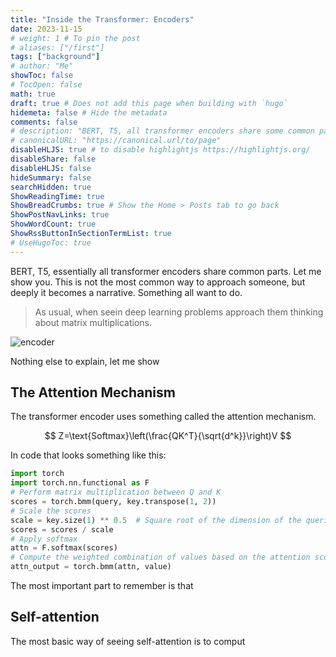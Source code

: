 ```yaml
---
title: "Inside the Transformer: Encoders"
date: 2023-11-15
# weight: 1 # To pin the post 
# aliases: ["/first"]
tags: ["background"]
# author: "Me"
showToc: false
# TocOpen: false
math: true
draft: true # Does not add this page when building with `hugo`
hidemeta: false # Hide the metadata
comments: false
# description: "BERT, T5, all transformer encoders share some common parts. Let me show you."
# canonicalURL: "https://canonical.url/to/page"
disableHLJS: true # to disable highlightjs https://highlightjs.org/
disableShare: false
disableHLJS: false
hideSummary: false
searchHidden: true
ShowReadingTime: true
ShowBreadCrumbs: true # Show the Home > Posts tab to go back
ShowPostNavLinks: true
ShowWordCount: true
ShowRssButtonInSectionTermList: true
# UseHugoToc: true
---
```


BERT, T5, essentially all transformer encoders share common parts. Let me show you. This is not the most common way to approach someone, 
but deeply it becomes a narrative. Something all want to do.

> As usual, when seein deep learning problems approach them thinking about matrix multiplications.

![encoder](/images/encoder.svg#center)

Nothing else to explain, let me show

## The Attention Mechanism

The transformer encoder uses something called the attention mechanism.

$$
Z=\text{Softmax}\left(\frac{QK^T}{\sqrt{d^k}}\right)V
$$

In code that looks something like this:

```python
import torch
import torch.nn.functional as F
# Perform matrix multiplication between Q and K
scores = torch.bmm(query, key.transpose(1, 2))
# Scale the scores
scale = key.size(1) ** 0.5  # Square root of the dimension of the querie
scores = scores / scale
# Apply softmax
attn = F.softmax(scores)
# Compute the weighted combination of values based on the attention scores calculated
attn_output = torch.bmm(attn, value)
```

The most important part to remember is that

## Self-attention

The most basic way of seeing self-attention is to comput
